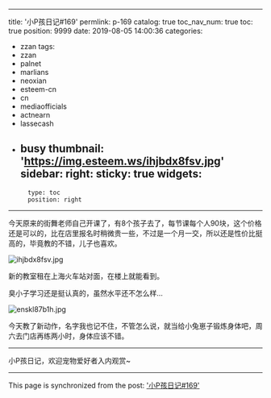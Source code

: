
---
title: '小P孩日记#169'
permlink: p-169
catalog: true
toc_nav_num: true
toc: true
position: 9999
date: 2019-08-05 14:00:36
categories:
- zzan
tags:
- zzan
- palnet
- marlians
- neoxian
- esteem-cn
- cn
- mediaofficials
- actnearn
- lassecash
- busy
thumbnail: 'https://img.esteem.ws/ihjbdx8fsv.jpg'
sidebar:
    right:
        sticky: true
widgets:
    -
        type: toc
        position: right
---


今天原来的街舞老师自己开课了，有8个孩子去了，每节课每个人90块，这个价格还是可以的，比在店里报名时稍微贵一些，不过是一个月一交，所以还是性价比挺高的，毕竟教的不错，儿子也喜欢。

![ihjbdx8fsv.jpg](https://img.esteem.ws/ihjbdx8fsv.jpg)

新的教室租在上海火车站对面，在楼上就能看到。

臭小子学习还是挺认真的，虽然水平还不怎么样…

![enskl87b1h.jpg](https://img.esteem.ws/enskl87b1h.jpg)

今天教了新动作，名字我也记不住，不管怎么说，就当给小兔崽子锻炼身体吧，周六去门店再练两小时，身体应该不错。

***

小P孩日记，欢迎宠物爱好者入内观赏~

- - -

This page is synchronized from the post: ['小P孩日记#169'](https://steemit.com/@julian2013/p-169)
